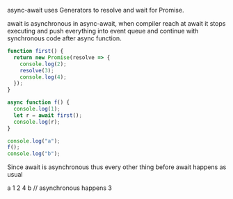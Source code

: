 async-await uses Generators to resolve and wait for Promise.

await is asynchronous in async-await, when compiler reach at await it stops executing and push everything into event queue and continue with synchronous code after async function.

```js
function first() {
  return new Promise(resolve => {
    console.log(2);
    resolve(3);
    console.log(4);
  });
}

async function f() {
  console.log(1);
  let r = await first();
  console.log(r);
}

console.log("a");
f();
console.log("b");
```

Since await is asynchronous thus every other thing before await happens as usual

a
1
2
4
b
// asynchronous happens
3
